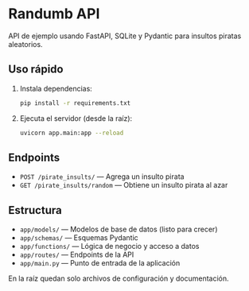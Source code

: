 
# Randumb API

API de ejemplo usando FastAPI, SQLite y Pydantic para insultos piratas aleatorios.

## Uso rápido

1. Instala dependencias:
   ```sh
   pip install -r requirements.txt
   ```
2. Ejecuta el servidor (desde la raíz):
   ```sh
   uvicorn app.main:app --reload
   ```

## Endpoints

- `POST /pirate_insults/` — Agrega un insulto pirata
- `GET /pirate_insults/random` — Obtiene un insulto pirata al azar

## Estructura

- `app/models/` — Modelos de base de datos (listo para crecer)
- `app/schemas/` — Esquemas Pydantic
- `app/functions/` — Lógica de negocio y acceso a datos
- `app/routes/` — Endpoints de la API
- `app/main.py` — Punto de entrada de la aplicación

En la raíz quedan solo archivos de configuración y documentación.
